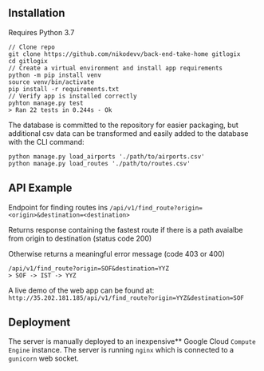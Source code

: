 ## Installation

Requires Python 3.7

    // Clone repo
    git clone https://github.com/nikodevv/back-end-take-home gitlogix
    cd gitlogix
    // Create a virtual environment and install app requirements
    python -m pip install venv
    source venv/bin/activate
    pip install -r requirements.txt
    // Verify app is installed correctly
    pyhton manage.py test
    > Ran 22 tests in 0.244s - Ok


The database is committed to the repository for easier packaging, but additional csv data can be transformed and easily added to the database with the CLI command:

    python manage.py load_airports './path/to/airports.csv'
    python manage.py load_routes './path/to/routes.csv'

## API Example

Endpoint for finding routes ins `/api/v1/find_route?origin=<origin>&destination=<destination>`

Returns response containing the fastest route if there is a path avaialbe from origin to destination (status code 200)

Otherwise returns a meaningful error message (code 403 or 400)

    /api/v1/find_route?origin=SOF&destination=YYZ
    > SOF -> IST -> YYZ

A live demo of the web app can be found at: 
`http://35.202.181.185/api/v1/find_route?origin=YYZ&destination=SOF`


## Deployment

The server is manually deployed to an inexpensive** Google Cloud `Compute Engine` instance. The server is running `nginx` which is connected to a `gunicorn` web socket.
